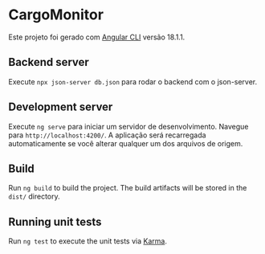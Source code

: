 # CargoMonitor

Este projeto foi gerado com [Angular CLI](https://github.com/angular/angular-cli) versão 18.1.1.

## Backend server

Execute `npx json-server db.json` para rodar o backend com o json-server.

## Development server

Execute  `ng serve` para iniciar um servidor de desenvolvimento. Navegue para `http://localhost:4200/`. A aplicação será recarregada automaticamente se você alterar qualquer um dos arquivos de origem.

## Build

Run `ng build` to build the project. The build artifacts will be stored in the `dist/` directory.

## Running unit tests

Run `ng test` to execute the unit tests via [Karma](https://karma-runner.github.io).

